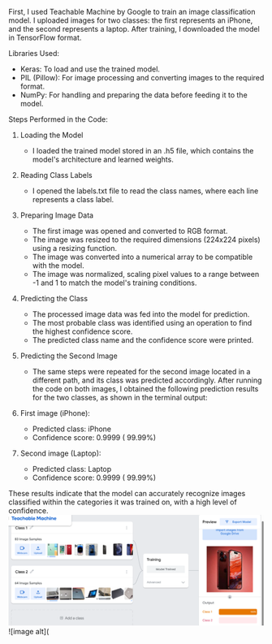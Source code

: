 First, I used Teachable Machine by Google to train an image classification model. I uploaded images for two classes: the first represents an iPhone, and the second represents a laptop. After training, I downloaded the model in TensorFlow format.  

 Libraries Used:  
- Keras: To load and use the trained model.  
- PIL (Pillow): For image processing and converting images to the required format.  
- NumPy: For handling and preparing the data before feeding it to the model.  

Steps Performed in the Code:  
1. Loading the Model  
   - I loaded the trained model stored in an .h5 file, which contains the model's architecture and learned weights.  

2. Reading Class Labels  
   - I opened the labels.txt file to read the class names, where each line represents a class label.  

3. Preparing Image Data 
   - The first image was opened and converted to RGB format.  
   - The image was resized to the required dimensions (224x224 pixels) using a resizing function.  
   - The image was converted into a numerical array to be compatible with the model.  
   - The image was normalized, scaling pixel values to a range between -1 and 1 to match the model's training conditions.  

4. Predicting the Class  
   - The processed image data was fed into the model for prediction.  
   - The most probable class was identified using an operation to find the highest confidence score.  
   - The predicted class name and the confidence score were printed.  

5. Predicting the Second Image 
   - The same steps were repeated for the second image located in a different path, and its class was predicted accordingly.
     After running the code on both images, I obtained the following prediction results for the two classes, as shown in the terminal output:

1. First image (iPhone):  
   - Predicted class: iPhone  
   - Confidence score: 0.9999 ( 99.99%)  

2. Second image (Laptop): 
   - Predicted class: Laptop  
   - Confidence score: 0.9999 ( 99.99%)  

These results indicate that the model can accurately recognize images classified within the categories it was trained on, with a high level of confidence.
![image alt](https://github.com/aishah8/model.py./blob/0c07a406e80d0c6466c9aeff5d71cecfaefb0638/Screenshot%20(1).png)
![image alt](

